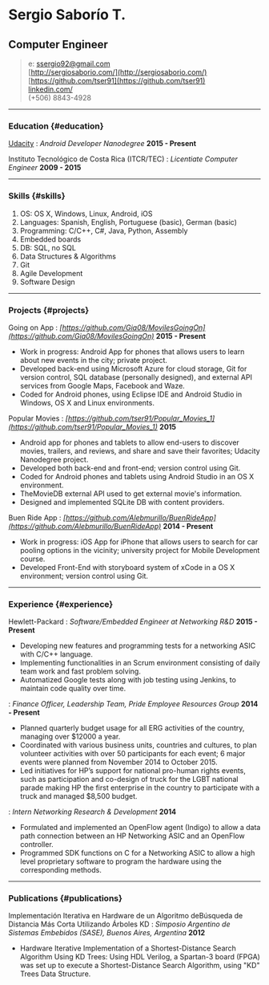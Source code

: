 # Sergio Saborío T.
## Computer Engineer

> e: ssergio92@gmail.com  
> [http://sergiosaborio.com/](http://sergiosaborio.com/)  
> [https://github.com/tser91](https://github.com/tser91)  
> [linkedin.com/](https://www.linkedin.com/pub/sergio-saborio-taylor/52/564/889)  
> (+506) 8843-4928

------

### Education {#education}

[Udacity](https://www.udacity.com/course/android-developer-nanodegree--nd801)
: *Android Developer Nanodegree*
  __2015 - Present__

Instituto Tecnológico de Costa Rica (ITCR/TEC)
: *Licentiate Computer Engineer*
  __2009 - 2015__

------

### Skills {#skills}

1. OS: OS X, Windows, Linux, Android, iOS
1. Languages: Spanish, English, Portuguese (basic), German (basic)
1. Programming: C/C++, C#, Java, Python, Assembly
1. Embedded boards
1. DB: SQL, no SQL
1. Data Structures & Algorithms
1. Git
1. Agile Development
1. Software Design

------

### Projects {#projects}

Going on App
: *[https://github.com/Gia08/MovilesGoingOn](https://github.com/Gia08/MovilesGoingOn)*
  __2015 - Present__
  - Work in progress: Android App for phones that allows users to learn about new events in the city; private project.  
  - Developed back-end using Microsoft Azure for cloud storage, Git for version control, SQL database (personally designed), and external API services from Google Maps, Facebook and Waze.  
  - Coded for Android phones, using Eclipse IDE and Android Studio in Windows, OS X and Linux environments.  

Popular Movies
: *[https://github.com/tser91/Popular_Movies_1](https://github.com/tser91/Popular_Movies_1)*
  __2015__
  - Android app for phones and tablets to allow end-users to discover movies, trailers, and reviews, and share and save their favorites; Udacity Nanodegree project.  
  - Developed both back-end and front-end; version control using Git.  
  - Coded for Android phones and tablets using Android Studio in an OS X environment.  
  - TheMovieDB external API used to get external movie's information.  
  - Designed and implemented SQLite DB with content providers.  

Buen Ride App
: *[https://github.com/Alebmurillo/BuenRideApp](https://github.com/Alebmurillo/BuenRideApp)*
  __2014 - Present__
  - Work in progress: iOS App for iPhone that allows users to search for car pooling options in the vicinity; university project for Mobile Development course.  
  - Developed Front-End with storyboard system of xCode in a OS X environment; version control using Git. 

-------

### Experience {#experience}

Hewlett-Packard
: *Software/Embedded Engineer at Networking R&D*
  __2015 - Present__
  - Developing new features and programming tests for a networking ASIC with C/C++ language.  
  - Implementing functionalities in an Scrum environment consisting of daily team work and fast problem solving.  
  - Automatized Google tests along with job testing using Jenkins, to maintain code quality over time.  

: *Finance Officer, Leadership Team, Pride Employee Resources Group*
  __2014 - Present__
  - Planned quarterly budget usage for all ERG activities of the country, managing over $12000 a year.  
  - Coordinated with various business units, countries and cultures, to plan volunteer activities with over 50 participants for each event; 6 major events were planned from November 2014 to October 2015.  
  - Led initiatives for HP’s support for national pro-human rights events, such as participation and co-design of truck for the LGBT national parade making HP the first enterprise in the country to participate with a truck and managed $8,500 budget.

: *Intern Networking Research & Development*
  __2014__
  - Formulated and implemented an OpenFlow agent (Indigo) to allow a data path connection between an HP Networking ASIC and an OpenFlow controller.  
  - Programmed SDK functions on C for a Networking ASIC to allow a high level proprietary software to program the hardware using the corresponding methods.

------

### Publications {#publications}

Implementación Iterativa en Hardware de un Algoritmo deBúsqueda de Distancia Más Corta Utilizando Árboles KD 
: *Simposio Argentino de Sistemas Embebidos (SASE), Buenos Aires, Argentina*
  __2012__
  - Hardware Iterative Implementation of a Shortest-Distance Search Algorithm Using KD Trees: Using HDL Verilog, a Spartan-3 board (FPGA) was set up to execute a Shortest-Distance Search Algorithm, using "KD" Trees Data Structure.
